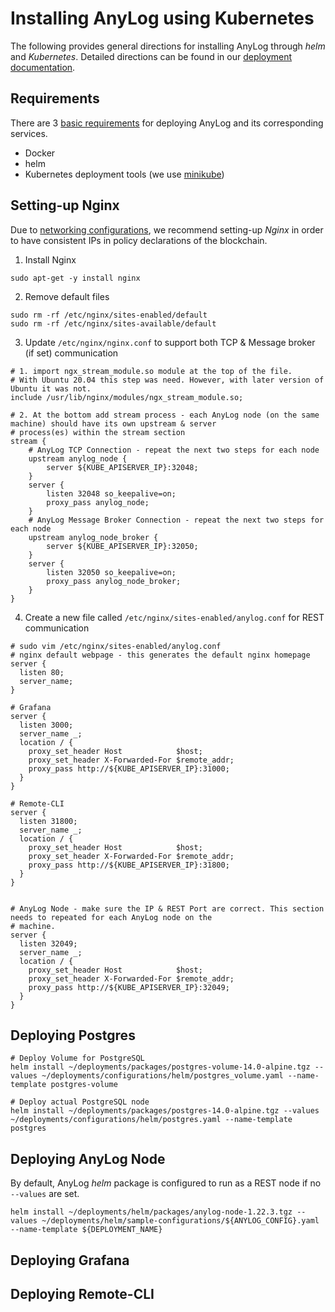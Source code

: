 # Installing AnyLog using Kubernetes 

The following provides general directions for installing AnyLog through _helm_ and _Kubernetes_. Detailed directions
can be found in our [deployment documentation](https://github.com/AnyLog-co/documentation/tree/os-dev/deployments). 

## Requirements 
There are 3 [basic requirements](https://github.com/AnyLog-co/documentation/blob/os-dev/deployments/Kubernetes/Prerequisites.md) 
for deploying AnyLog and its corresponding services.
* Docker 
* helm
* Kubernetes deployment tools (we use [minikube](https://minikube.sigs.k8s.io/docs/start/)) 

## Setting-up Nginx
Due to [networking configurations](https://github.com/AnyLog-co/documentation/blob/os-dev/deployments/Kubernetes/Networking.md), 
we recommend setting-up _Nginx_ in order to have consistent IPs in policy declarations of the blockchain.    
1. Install Nginx 
```shell 
sudo apt-get -y install nginx
```

2. Remove default files
```shell
sudo rm -rf /etc/nginx/sites-enabled/default 
sudo rm -rf /etc/nginx/sites-available/default
```

3. Update `/etc/nginx/nginx.conf` to support both TCP & Message broker (if set) communication 
```shell
# 1. import ngx_stream_module.so module at the top of the file.
# With Ubuntu 20.04 this step was need. However, with later version of Ubuntu it was not. 
include /usr/lib/nginx/modules/ngx_stream_module.so;

# 2. At the bottom add stream process - each AnyLog node (on the same machine) should have its own upstream & server 
# process(es) within the stream section
stream {
    # AnyLog TCP Connection - repeat the next two steps for each node
    upstream anylog_node {
        server ${KUBE_APISERVER_IP}:32048;
    }
    server {
        listen 32048 so_keepalive=on;
        proxy_pass anylog_node;
    }
    # AnyLog Message Broker Connection - repeat the next two steps for each node 
    upstream anylog_node_broker {
        server ${KUBE_APISERVER_IP}:32050;
    }
    server {
        listen 32050 so_keepalive=on;
        proxy_pass anylog_node_broker;
    }
}
```

4. Create a new file called `/etc/nginx/sites-enabled/anylog.conf` for REST communication
```shell
# sudo vim /etc/nginx/sites-enabled/anylog.conf 
# nginx default webpage - this generates the default nginx homepage 
server {
  listen 80;
  server_name;
}

# Grafana 
server {
  listen 3000;
  server_name _;
  location / {
    proxy_set_header Host            $host;
    proxy_set_header X-Forwarded-For $remote_addr;
    proxy_pass http://${KUBE_APISERVER_IP}:31000;
  }
}

# Remote-CLI
server {
  listen 31800;
  server_name _;
  location / {
    proxy_set_header Host            $host;
    proxy_set_header X-Forwarded-For $remote_addr;
    proxy_pass http://${KUBE_APISERVER_IP}:31800;
  }
}


# AnyLog Node - make sure the IP & REST Port are correct. This section needs to repeated for each AnyLog node on the 
# machine. 
server {
  listen 32049;
  server_name _;
  location / {
    proxy_set_header Host            $host;
    proxy_set_header X-Forwarded-For $remote_addr;
    proxy_pass http://${KUBE_APISERVER_IP}:32049;
  }
}
```

## Deploying Postgres
```shell
# Deploy Volume for PostgreSQL  
helm install ~/deployments/packages/postgres-volume-14.0-alpine.tgz --values ~/deployments/configurations/helm/postgres_volume.yaml --name-template postgres-volume 

# Deploy actual PostgreSQL node 
helm install ~/deployments/packages/postgres-14.0-alpine.tgz --values ~/deployments/configurations/helm/postgres.yaml --name-template postgres
```

## Deploying AnyLog Node
By default, AnyLog _helm_ package is configured to run as a REST node if no `--values` are set.  
```shell
helm install ~/deployments/helm/packages/anylog-node-1.22.3.tgz --values ~/deployments/helm/sample-configurations/${ANYLOG_CONFIG}.yaml --name-template ${DEPLOYMENT_NAME}
```

## Deploying Grafana 

## Deploying Remote-CLI 